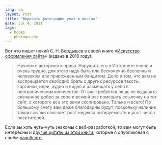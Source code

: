 ```yaml
---
lang: ru
layout: Post
title: 'Воровать фотографии учат в книгах'
date: Jul 4, 2011
tags:
  - books
  - photography
---
```


Вот что пишет некий С. Н. Бердышев в своей книге «[Искусство оформления сайта](http://www.ozon.ru/context/detail/id/4459935/?partner=sapegin)» (издана в 2010 году):

> Начнем с авторского права. Нарушить его в Интернете очень и очень трудно, для этого надо быть или бесконечно беспечным человеком или прирожденным бандитом. Дело в том, что вам не воспрещается свободно брать с других ресурсов тексты, картинки, идеи, аудио и видео и размещать у себя в неограниченном количестве. От вас требуется лишь не выдавать скачанное добро за свое и всякий раз помещать ссылочку на тот сайт, с которого все это вами скопировано. Только и всего! По большому счету вам даже благодарны будут, поскольку наличие такой ссылки означает рост индекса цитируемости и рост числа посетителей.

Если вы хоть чуть-чуть знакомы с веб-разработкой, то вам могут быть интересны и [другие цитаты из этой книги](http://nano.sapegin.ru/all/kurs-po-podgotovke-idiotov-citaty-iz-knigi-iskusstvo-oformleniya/ 'Курс по подготовке идиотов (цитаты из книги «Искусство оформления сайта»)'), которые я опубликовал с своём [наноблоге](http://nano.sapegin.ru).

